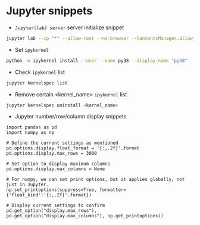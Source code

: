 # Jupyter snippets

- `Jupyter(lab) server` server initialize snippet
```bash
jupyter lab --ip "*" --allow-root --no-browser --ContentsManager.allow_hidden=True
```

- Set `ipykernel` 
```bash
python -m ipykernel install --user --name py38 --display-name "py38"
```

- Check `ipykernel` list
```bash
jupyter kernelspec list
```

- Remove certain <kernel_name> `ipykernel` list
```bash
jupyter kernelspec uninstall <kernel_name>
```

- Jupyter number/row/column display snippets
```python3
import pandas as pd
import numpy as np

# Define the current settings as mentioned
pd.options.display.float_format = '{:,.2f}'.format
pd.options.display.max_rows = 3000

# Set option to display maximum columns
pd.options.display.max_columns = None

# For numpy, we can set print options, but it applies globally, not just in Jupyter.
np.set_printoptions(suppress=True, formatter={'float_kind':'{:,.2f}'.format})

# Display current settings to confirm
pd.get_option("display.max_rows"), pd.get_option("display.max_columns"), np.get_printoptions()
```
